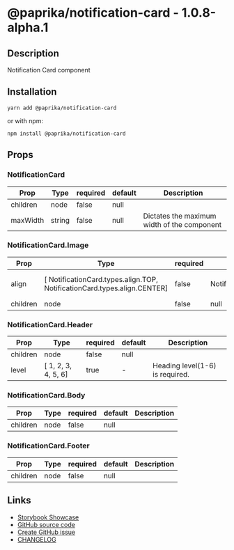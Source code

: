 <!-- start: Autogenerated - do not modify -->

# @paprika/notification-card - 1.0.8-alpha.1

## Description

Notification Card component

## Installation

```
yarn add @paprika/notification-card
```

or with npm:

```
npm install @paprika/notification-card
```

## Props

### NotificationCard

| Prop     | Type   | required | default | Description                                 |
| -------- | ------ | -------- | ------- | ------------------------------------------- |
| children | node   | false    | null    |                                             |
| maxWidth | string | false    | null    | Dictates the maximum width of the component |

### NotificationCard.Image

| Prop     | Type                                                                     | required | default                          | Description                      |
| -------- | ------------------------------------------------------------------------ | -------- | -------------------------------- | -------------------------------- |
| align    | [ NotificationCard.types.align.TOP, NotificationCard.types.align.CENTER] | false    | NotificationCard.types.align.TOP | Aligns the position of the image |
| children | node                                                                     | false    | null                             |                                  |

### NotificationCard.Header

| Prop     | Type                | required | default | Description                     |
| -------- | ------------------- | -------- | ------- | ------------------------------- |
| children | node                | false    | null    |                                 |
| level    | [ 1, 2, 3, 4, 5, 6] | true     | -       | Heading level(1-6) is required. |

### NotificationCard.Body

| Prop     | Type | required | default | Description |
| -------- | ---- | -------- | ------- | ----------- |
| children | node | false    | null    |             |

### NotificationCard.Footer

| Prop     | Type | required | default | Description |
| -------- | ---- | -------- | ------- | ----------- |
| children | node | false    | null    |             |

<!-- end: Autogenerated - do not modify -->
<!-- content -->

<!-- eoContent -->

## Links

- [Storybook Showcase](https://paprika.highbond.com/?path=/story/messaging-notificationcard--showcase)
- [GitHub source code](https://github.com/acl-services/paprika/tree/master/packages/NotificationCard/src)
- [Create GitHub issue](https://github.com/acl-services/paprika/issues/new?label=[]&title=@paprika/notification-card%20[help]:%20your%20short%20description&body=%0A%23%20Help%20wanted%0A%0A%23%23%20Please%20write%20your%20question.%0A*A%20clear%20and%20concise%20description%20of%20what%20the%20question%20is*%0A%0A%23%23%20Additional%20context%0A*Add%20any%20other%20context%20or%20screenshots%20about%20your%20question%20here.*%0A)
- [CHANGELOG](https://github.com/acl-services/paprika/tree/master/packages/NotificationCard/CHANGELOG.md)
